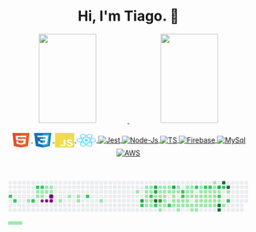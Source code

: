 <h1 align="center"> Hi, I'm Tiago. 👋 </h1>

<div align="center">
  <a href="https://github.com/tiagofons">
  <img height="180em" width="48%" src="https://github-readme-stats.vercel.app/api?username=TiagoFonseca&show_icons=true&theme=dracula&include_all_commits=true&count_private=true"/>
  <img height="180em" width="48%" src="https://github-readme-stats.vercel.app/api/top-langs/?username=TiagoFonseca&layout=compact&langs_count=7&theme=dracula"/>
</div>
<div align="center" style="display: inline_block"><br>
<img align="center" alt="HTML" height="30" width="40" src="https://raw.githubusercontent.com/devicons/devicon/master/icons/html5/html5-original.svg">
<img align="center" alt="CSS" height="30" width="40" src="https://raw.githubusercontent.com/devicons/devicon/master/icons/css3/css3-original.svg">
<img align="center" alt="Js" height="30" width="40" src="https://raw.githubusercontent.com/devicons/devicon/master/icons/javascript/javascript-plain.svg">
<img align="center" alt="React" height="30" width="40" src="https://raw.githubusercontent.com/devicons/devicon/master/icons/react/react-original.svg">
<img align="center" alt="Jest" height="30" width="40" src="https://cdn.jsdelivr.net/gh/devicons/devicon/icons/jest/jest-plain.svg">
<img align="center" alt="Node-Js" height="30" width="40" src="https://cdn.jsdelivr.net/gh/devicons/devicon/icons/nodejs/nodejs-original.svg">
<img align="center" alt="TS" height="30" width="40" src="https://cdn.jsdelivr.net/gh/devicons/devicon/icons/typescript/typescript-plain.svg">
<img align="center" alt="Firebase" height="30" width="40" src="https://cdn.jsdelivr.net/gh/devicons/devicon/icons/firebase/firebase-plain.svg">
<img align="center" alt="MySql" height="30" width="40" src="https://cdn.jsdelivr.net/gh/devicons/devicon/icons/mysql/mysql-plain.svg">
<img align="center" alt="AWS" height="30" width="40" src="https://cdn.jsdelivr.net/gh/devicons/devicon/icons/amazonwebservices/amazonwebservices-original.svg">
</div>
  
  ##
 
<div align="center"> 


<svg viewBox="-16 -32 880 192" width="880" height="192" xmlns="http://www.w3.org/2000/svg"><desc>Generated with https://github.com/Platane/snk</desc><style>@keyframes c0{67.22%{fill:var(--c2)}67.24%,to{fill:var(--ce)}}@keyframes c1{66.8%{fill:var(--c2)}66.82%,to{fill:var(--ce)}}@keyframes c2{1.26%{fill:var(--c1)}1.28%,to{fill:var(--ce)}}@keyframes c3{1.68%{fill:var(--c1)}1.7%,to{fill:var(--ce)}}@keyframes c4{41.64%{fill:var(--c1)}41.66%,to{fill:var(--ce)}}@keyframes c5{65.95%{fill:var(--c2)}65.97%,to{fill:var(--ce)}}@keyframes c6{2.32%{fill:var(--c1)}2.34%,to{fill:var(--ce)}}@keyframes c7{65.11%{fill:var(--c2)}65.13%,to{fill:var(--ce)}}@keyframes c8{4.85%{fill:var(--c1)}4.87%,to{fill:var(--ce)}}@keyframes c9{5.06%{fill:var(--c1)}5.08%,to{fill:var(--ce)}}@keyframes ca{2.74%{fill:var(--c1)}2.76%,to{fill:var(--ce)}}@keyframes cb{64.89%{fill:var(--c2)}64.91%,to{fill:var(--ce)}}@keyframes cc{4.64%{fill:var(--c1)}4.66%,to{fill:var(--ce)}}@keyframes cd{5.28%{fill:var(--c1)}5.3%,to{fill:var(--ce)}}@keyframes ce{2.95%{fill:var(--c1)}2.97%,to{fill:var(--ce)}}@keyframes cf{4.22%{fill:var(--c1)}4.24%,to{fill:var(--ce)}}@keyframes cg{4.43%{fill:var(--c1)}4.45%,to{fill:var(--ce)}}@keyframes ch{3.16%{fill:var(--c1)}3.18%,to{fill:var(--ce)}}@keyframes ci{4.01%{fill:var(--c1)}4.03%,to{fill:var(--ce)}}@keyframes cj{3.8%{fill:var(--c1)}3.82%,to{fill:var(--ce)}}@keyframes ck{3.58%{fill:var(--c1)}3.6%,to{fill:var(--ce)}}@keyframes cl{6.33%{fill:var(--c1)}6.35%,to{fill:var(--ce)}}@keyframes cm{6.97%{fill:var(--c1)}6.99%,to{fill:var(--ce)}}@keyframes cn{7.39%{fill:var(--c1)}7.41%,to{fill:var(--ce)}}@keyframes co{7.6%{fill:var(--c1)}7.62%,to{fill:var(--ce)}}@keyframes cp{62.36%{fill:var(--c2)}62.38%,to{fill:var(--ce)}}@keyframes cq{8.66%{fill:var(--c1)}8.68%,to{fill:var(--ce)}}@keyframes cr{10.77%{fill:var(--c1)}10.79%,to{fill:var(--ce)}}@keyframes cs{83.29%{fill:var(--c3)}83.31%,to{fill:var(--ce)}}@keyframes ct{59.4%{fill:var(--c2)}59.42%,to{fill:var(--ce)}}@keyframes cu{11.83%{fill:var(--c1)}11.85%,to{fill:var(--ce)}}@keyframes cv{11.2%{fill:var(--c1)}11.22%,to{fill:var(--ce)}}@keyframes cw{12.25%{fill:var(--c1)}12.27%,to{fill:var(--ce)}}@keyframes cx{12.46%{fill:var(--c1)}12.48%,to{fill:var(--ce)}}@keyframes cy{13.1%{fill:var(--c1)}13.12%,to{fill:var(--ce)}}@keyframes cz{11.62%{fill:var(--c1)}11.64%,to{fill:var(--ce)}}@keyframes c10{11.41%{fill:var(--c1)}11.43%,to{fill:var(--ce)}}@keyframes c11{49.67%{fill:var(--c2)}49.69%,to{fill:var(--ce)}}@keyframes c12{12.67%{fill:var(--c1)}12.69%,to{fill:var(--ce)}}@keyframes c13{12.89%{fill:var(--c1)}12.91%,to{fill:var(--ce)}}@keyframes c14{81.17%{fill:var(--c3)}81.19%,to{fill:var(--ce)}}@keyframes c15{81.39%{fill:var(--c3)}81.41%,to{fill:var(--ce)}}@keyframes c16{49.46%{fill:var(--c1)}49.48%,to{fill:var(--ce)}}@keyframes c17{84.35%{fill:var(--c4)}84.37%,to{fill:var(--ce)}}@keyframes c18{50.31%{fill:var(--c2)}50.33%,to{fill:var(--ce)}}@keyframes c19{32.34%{fill:var(--c1)}32.36%,to{fill:var(--ce)}}@keyframes c1a{32.55%{fill:var(--c1)}32.57%,to{fill:var(--ce)}}@keyframes c1b{34.03%{fill:var(--c1)}34.05%,to{fill:var(--ce)}}@keyframes c1c{82.02%{fill:var(--c3)}82.04%,to{fill:var(--ce)}}@keyframes c1d{14.15%{fill:var(--c1)}14.17%,to{fill:var(--ce)}}@keyframes c1e{13.94%{fill:var(--c1)}13.96%,to{fill:var(--ce)}}@keyframes c1f{32.13%{fill:var(--c1)}32.15%,to{fill:var(--ce)}}@keyframes c1g{32.76%{fill:var(--c1)}32.78%,to{fill:var(--ce)}}@keyframes c1h{32.97%{fill:var(--c1)}32.99%,to{fill:var(--ce)}}@keyframes c1i{14.58%{fill:var(--c1)}14.6%,to{fill:var(--ce)}}@keyframes c1j{14.37%{fill:var(--c1)}14.39%,to{fill:var(--ce)}}@keyframes c1k{31.91%{fill:var(--c1)}31.93%,to{fill:var(--ce)}}@keyframes c1l{31.7%{fill:var(--c1)}31.72%,to{fill:var(--ce)}}@keyframes c1m{50.94%{fill:var(--c2)}50.96%,to{fill:var(--ce)}}@keyframes c1n{80.33%{fill:var(--c3)}80.35%,to{fill:var(--ce)}}@keyframes c1o{31.49%{fill:var(--c1)}31.51%,to{fill:var(--ce)}}@keyframes c1p{24.51%{fill:var(--c1)}24.53%,to{fill:var(--ce)}}@keyframes c1q{15%{fill:var(--c1)}15.02%,to{fill:var(--ce)}}@keyframes c1r{24.09%{fill:var(--c1)}24.11%,to{fill:var(--ce)}}@keyframes c1s{25.15%{fill:var(--c1)}25.17%,to{fill:var(--ce)}}@keyframes c1t{24.94%{fill:var(--c1)}24.96%,to{fill:var(--ce)}}@keyframes c1u{15.21%{fill:var(--c1)}15.23%,to{fill:var(--ce)}}@keyframes c1v{23.88%{fill:var(--c1)}23.9%,to{fill:var(--ce)}}@keyframes c1w{30.43%{fill:var(--c1)}30.45%,to{fill:var(--ce)}}@keyframes c1x{52.21%{fill:var(--c2)}52.23%,to{fill:var(--ce)}}@keyframes c1y{52%{fill:var(--c2)}52.02%,to{fill:var(--ce)}}@keyframes c1z{15.42%{fill:var(--c1)}15.44%,to{fill:var(--ce)}}@keyframes c20{23.67%{fill:var(--c1)}23.69%,to{fill:var(--ce)}}@keyframes c21{25.57%{fill:var(--c1)}25.59%,to{fill:var(--ce)}}@keyframes c22{27.9%{fill:var(--c1)}27.92%,to{fill:var(--ce)}}@keyframes c23{28.11%{fill:var(--c1)}28.13%,to{fill:var(--ce)}}@keyframes c24{15.63%{fill:var(--c1)}15.65%,to{fill:var(--ce)}}@keyframes c25{23.46%{fill:var(--c1)}23.48%,to{fill:var(--ce)}}@keyframes c26{25.78%{fill:var(--c1)}25.8%,to{fill:var(--ce)}}@keyframes c27{25.99%{fill:var(--c1)}26.01%,to{fill:var(--ce)}}@keyframes c28{28.32%{fill:var(--c1)}28.34%,to{fill:var(--ce)}}@keyframes c29{23.25%{fill:var(--c1)}23.27%,to{fill:var(--ce)}}@keyframes c2a{28.95%{fill:var(--c1)}28.97%,to{fill:var(--ce)}}@keyframes c2b{53.06%{fill:var(--c2)}53.08%,to{fill:var(--ce)}}@keyframes c2c{26.42%{fill:var(--c1)}26.44%,to{fill:var(--ce)}}@keyframes c2d{16.06%{fill:var(--c1)}16.08%,to{fill:var(--ce)}}@keyframes c2e{23.03%{fill:var(--c1)}23.05%,to{fill:var(--ce)}}@keyframes c2f{29.17%{fill:var(--c1)}29.19%,to{fill:var(--ce)}}@keyframes c2g{20.71%{fill:var(--c1)}20.73%,to{fill:var(--ce)}}@keyframes c2h{20.92%{fill:var(--c1)}20.94%,to{fill:var(--ce)}}@keyframes c2i{26.63%{fill:var(--c1)}26.65%,to{fill:var(--ce)}}@keyframes c2j{16.27%{fill:var(--c1)}16.29%,to{fill:var(--ce)}}@keyframes c2k{22.82%{fill:var(--c1)}22.84%,to{fill:var(--ce)}}@keyframes c2l{53.48%{fill:var(--c2)}53.5%,to{fill:var(--ce)}}@keyframes c2m{21.13%{fill:var(--c1)}21.15%,to{fill:var(--ce)}}@keyframes c2n{26.84%{fill:var(--c1)}26.86%,to{fill:var(--ce)}}@keyframes c2o{16.48%{fill:var(--c1)}16.5%,to{fill:var(--ce)}}@keyframes c2p{22.61%{fill:var(--c1)}22.63%,to{fill:var(--ce)}}@keyframes c2q{53.69%{fill:var(--c2)}53.71%,to{fill:var(--ce)}}@keyframes c2r{21.34%{fill:var(--c1)}21.36%,to{fill:var(--ce)}}@keyframes c2s{21.55%{fill:var(--c1)}21.57%,to{fill:var(--ce)}}@keyframes c2t{16.69%{fill:var(--c1)}16.71%,to{fill:var(--ce)}}@keyframes c2u{22.4%{fill:var(--c1)}22.42%,to{fill:var(--ce)}}@keyframes c2v{19.86%{fill:var(--c1)}19.88%,to{fill:var(--ce)}}@keyframes c2w{19.65%{fill:var(--c1)}19.67%,to{fill:var(--ce)}}@keyframes c2x{19.44%{fill:var(--c1)}19.46%,to{fill:var(--ce)}}@keyframes c2y{21.77%{fill:var(--c1)}21.79%,to{fill:var(--ce)}}@keyframes c2z{16.9%{fill:var(--c1)}16.92%,to{fill:var(--ce)}}@keyframes c30{22.19%{fill:var(--c1)}22.21%,to{fill:var(--ce)}}@keyframes c31{78.21%{fill:var(--c3)}78.23%,to{fill:var(--ce)}}@keyframes c32{19.23%{fill:var(--c1)}19.25%,to{fill:var(--ce)}}@keyframes c33{54.54%{fill:var(--c2)}54.56%,to{fill:var(--ce)}}@keyframes c34{17.11%{fill:var(--c1)}17.13%,to{fill:var(--ce)}}@keyframes c35{87.52%{fill:var(--c4)}87.54%,to{fill:var(--ce)}}@keyframes c36{87.73%{fill:var(--c4)}87.75%,to{fill:var(--ce)}}@keyframes c37{89.63%{fill:var(--c4)}89.65%,to{fill:var(--ce)}}@keyframes c38{78%{fill:var(--c2)}78.02%,to{fill:var(--ce)}}@keyframes c39{17.54%{fill:var(--c1)}17.56%,to{fill:var(--ce)}}@keyframes c3a{89.21%{fill:var(--c4)}89.23%,to{fill:var(--ce)}}@keyframes c3b{18.81%{fill:var(--c1)}18.83%,to{fill:var(--ce)}}@keyframes c3c{55.17%{fill:var(--c2)}55.19%,to{fill:var(--ce)}}@keyframes u0{1.26%{transform:scale(0,1)}1.28%,1.68%{transform:scale(.01,1)}1.7%,2.32%{transform:scale(.02,1)}2.34%,2.74%{transform:scale(.03,1)}2.76%,2.95%{transform:scale(.04,1)}2.97%,3.16%{transform:scale(.05,1)}3.18%,3.58%{transform:scale(.07,1)}3.6%,3.8%{transform:scale(.08,1)}3.82%,4.01%{transform:scale(.09,1)}4.03%,4.22%{transform:scale(.1,1)}4.24%,4.43%{transform:scale(.11,1)}4.45%,4.64%{transform:scale(.12,1)}4.66%,4.85%{transform:scale(.13,1)}4.87%,5.06%{transform:scale(.14,1)}5.08%,5.28%{transform:scale(.15,1)}5.3%,6.33%{transform:scale(.16,1)}6.35%,6.97%{transform:scale(.17,1)}6.99%,7.39%{transform:scale(.18,1)}7.41%,7.6%{transform:scale(.2,1)}7.62%,8.66%{transform:scale(.21,1)}10.77%,8.68%{transform:scale(.22,1)}10.79%,11.2%{transform:scale(.23,1)}11.22%,11.41%{transform:scale(.24,1)}11.43%,11.62%{transform:scale(.25,1)}11.64%,11.83%{transform:scale(.26,1)}11.85%,12.25%{transform:scale(.27,1)}12.27%,12.46%{transform:scale(.28,1)}12.48%,12.67%{transform:scale(.29,1)}12.69%,12.89%{transform:scale(.3,1)}12.91%,13.1%{transform:scale(.32,1)}13.12%,13.94%{transform:scale(.33,1)}13.96%,14.15%{transform:scale(.34,1)}14.17%,14.37%{transform:scale(.35,1)}14.39%,14.58%{transform:scale(.36,1)}14.6%,15%{transform:scale(.37,1)}15.02%,15.21%{transform:scale(.38,1)}15.23%,15.42%{transform:scale(.39,1)}15.44%,15.63%{transform:scale(.4,1)}15.65%,16.06%{transform:scale(.41,1)}16.08%,16.27%{transform:scale(.42,1)}16.29%,16.48%{transform:scale(.43,1)}16.5%,16.69%{transform:scale(.45,1)}16.71%,16.9%{transform:scale(.46,1)}16.92%,17.11%{transform:scale(.47,1)}17.13%,17.54%{transform:scale(.48,1)}17.56%,18.81%{transform:scale(.49,1)}18.83%,19.23%{transform:scale(.5,1)}19.25%,19.44%{transform:scale(.51,1)}19.46%,19.65%{transform:scale(.52,1)}19.67%,19.86%{transform:scale(.53,1)}19.88%,20.71%{transform:scale(.54,1)}20.73%,20.92%{transform:scale(.55,1)}20.94%,21.13%{transform:scale(.57,1)}21.15%,21.34%{transform:scale(.58,1)}21.36%,21.55%{transform:scale(.59,1)}21.57%,21.77%{transform:scale(.6,1)}21.79%,22.19%{transform:scale(.61,1)}22.21%,22.4%{transform:scale(.62,1)}22.42%,22.61%{transform:scale(.63,1)}22.63%,22.82%{transform:scale(.64,1)}22.84%,23.03%{transform:scale(.65,1)}23.05%,23.25%{transform:scale(.66,1)}23.27%,23.46%{transform:scale(.67,1)}23.48%,23.67%{transform:scale(.68,1)}23.69%,23.88%{transform:scale(.7,1)}23.9%,24.09%{transform:scale(.71,1)}24.11%,24.51%{transform:scale(.72,1)}24.53%,24.94%{transform:scale(.73,1)}24.96%,25.15%{transform:scale(.74,1)}25.17%,25.57%{transform:scale(.75,1)}25.59%,25.78%{transform:scale(.76,1)}25.8%,25.99%{transform:scale(.77,1)}26.01%,26.42%{transform:scale(.78,1)}26.44%,26.63%{transform:scale(.79,1)}26.65%,26.84%{transform:scale(.8,1)}26.86%,27.9%{transform:scale(.82,1)}27.92%,28.11%{transform:scale(.83,1)}28.13%,28.32%{transform:scale(.84,1)}28.34%,28.95%{transform:scale(.85,1)}28.97%,29.17%{transform:scale(.86,1)}29.19%,30.43%{transform:scale(.87,1)}30.45%,31.49%{transform:scale(.88,1)}31.51%,31.7%{transform:scale(.89,1)}31.72%,31.91%{transform:scale(.9,1)}31.93%,32.13%{transform:scale(.91,1)}32.15%,32.34%{transform:scale(.92,1)}32.36%,32.55%{transform:scale(.93,1)}32.57%,32.76%{transform:scale(.95,1)}32.78%,32.97%{transform:scale(.96,1)}32.99%,34.03%{transform:scale(.97,1)}34.05%,41.64%{transform:scale(.98,1)}41.66%,49.46%{transform:scale(.99,1)}49.48%,to{transform:scale(1,1)}}@keyframes u1{49.67%{transform:scale(0,1)}49.69%,50.31%{transform:scale(.06,1)}50.33%,50.94%{transform:scale(.11,1)}50.96%,52%{transform:scale(.17,1)}52.02%,52.21%{transform:scale(.22,1)}52.23%,53.06%{transform:scale(.28,1)}53.08%,53.48%{transform:scale(.33,1)}53.5%,53.69%{transform:scale(.39,1)}53.71%,54.54%{transform:scale(.44,1)}54.56%,55.17%{transform:scale(.5,1)}55.19%,59.4%{transform:scale(.56,1)}59.42%,62.36%{transform:scale(.61,1)}62.38%,64.89%{transform:scale(.67,1)}64.91%,65.11%{transform:scale(.72,1)}65.13%,65.95%{transform:scale(.78,1)}65.97%,66.8%{transform:scale(.83,1)}66.82%,67.22%{transform:scale(.89,1)}67.24%,78%{transform:scale(.94,1)}78.02%,to{transform:scale(1,1)}}@keyframes u2{78.21%{transform:scale(0,1)}78.23%,80.33%{transform:scale(.17,1)}80.35%,81.17%{transform:scale(.33,1)}81.19%,81.39%{transform:scale(.5,1)}81.41%,82.02%{transform:scale(.67,1)}82.04%,83.29%{transform:scale(.83,1)}83.31%,to{transform:scale(1,1)}}@keyframes u3{84.35%{transform:scale(0,1)}84.37%,87.52%{transform:scale(.2,1)}87.54%,87.73%{transform:scale(.4,1)}87.75%,89.21%{transform:scale(.6,1)}89.23%,89.63%{transform:scale(.8,1)}89.65%,to{transform:scale(1,1)}}@keyframes s0{0%,99.79%{transform:translate(0,-16px)}.21%{transform:translate(0,0)}.63%{transform:translate(32px,0)}1.69%{transform:translate(32px,80px)}2.54%{transform:translate(96px,80px)}2.75%{transform:translate(96px,64px)}3.38%{transform:translate(144px,64px)}4.02%{transform:translate(144px,16px)}4.23%{transform:translate(128px,16px)}4.44%{transform:translate(128px,32px)}4.86%{transform:translate(96px,32px)}5.07%{transform:translate(96px,48px)}6.13%{transform:translate(176px,48px)}6.34%{transform:translate(176px,64px)}6.77%{transform:translate(208px,64px)}6.98%{transform:translate(208px,48px)}7.4%{transform:translate(240px,48px)}7.61%{transform:translate(240px,64px)}10.36%{transform:translate(448px,64px)}10.78%{transform:translate(448px,32px)}11.42%{transform:translate(496px,32px)}11.63%,47.99%{transform:translate(496px,16px)}11.84%{transform:translate(480px,16px)}12.47%{transform:translate(480px,64px)}12.68%,82.88%{transform:translate(496px,64px)}12.9%,50.11%,82.66%{transform:translate(496px,80px)}13.11%{transform:translate(480px,80px)}13.32%{transform:translate(480px,96px)}13.95%,35.1%{transform:translate(528px,96px)}14.16%,34.88%,82.24%{transform:translate(528px,80px)}14.38%,34.67%,58.35%{transform:translate(544px,80px)}14.59%,58.14%{transform:translate(544px,64px)}17.34%{transform:translate(752px,64px)}17.55%{transform:translate(752px,80px)}17.97%{transform:translate(784px,80px)}18.6%{transform:translate(784px,32px)}19.45%,54.12%{transform:translate(720px,32px)}19.87%{transform:translate(720px,0)}20.51%{transform:translate(672px,0)}20.93%{transform:translate(672px,32px)}21.35%{transform:translate(704px,32px)}21.56%{transform:translate(704px,48px)}21.78%{transform:translate(720px,48px)}22.2%{transform:translate(720px,80px)}24.1%{transform:translate(576px,80px)}24.52%{transform:translate(576px,48px)}24.74%{transform:translate(592px,48px)}25.16%{transform:translate(592px,16px)}25.79%{transform:translate(640px,16px)}26%{transform:translate(640px,32px)}26.22%,52.85%{transform:translate(656px,32px)}26.43%{transform:translate(656px,48px)}26.85%{transform:translate(688px,48px)}27.06%{transform:translate(688px,32px)}27.91%{transform:translate(624px,32px)}28.12%{transform:translate(624px,48px)}28.33%{transform:translate(640px,48px)}28.96%{transform:translate(640px,96px)}29.18%{transform:translate(656px,96px)}29.39%{transform:translate(656px,80px)}30.23%{transform:translate(592px,80px)}30.44%{transform:translate(592px,96px)}30.66%{transform:translate(576px,96px)}31.5%{transform:translate(576px,32px)}31.71%,33.4%{transform:translate(560px,32px)}31.92%{transform:translate(560px,16px)}32.35%{transform:translate(528px,16px)}32.56%,33.83%,74.84%,81.61%{transform:translate(528px,32px)}32.77%{transform:translate(544px,32px)}32.98%,34.25%{transform:translate(544px,48px)}33.19%{transform:translate(560px,48px)}34.04%,49.26%,74.63%{transform:translate(528px,48px)}36.15%{transform:translate(448px,96px)}36.36%,59.62%{transform:translate(448px,80px)}41.44%{transform:translate(64px,80px)}41.86%{transform:translate(64px,48px)}44.4%{transform:translate(256px,48px)}44.82%{transform:translate(256px,16px)}48.2%{transform:translate(496px,0)}48.63%{transform:translate(528px,0)}49.68%{transform:translate(496px,48px)}51.59%{transform:translate(608px,80px)}52.22%{transform:translate(608px,32px)}53.07%{transform:translate(656px,16px)}53.91%{transform:translate(720px,16px)}54.33%{transform:translate(736px,32px)}54.55%{transform:translate(736px,48px)}54.97%{transform:translate(768px,48px)}55.18%{transform:translate(768px,64px)}60.04%{transform:translate(448px,48px)}62.37%{transform:translate(272px,48px)}62.79%{transform:translate(272px,16px)}65.33%{transform:translate(80px,16px)}65.96%{transform:translate(80px,64px)}66.81%{transform:translate(16px,64px)}67.02%{transform:translate(16px,48px)}67.23%{transform:translate(0,48px)}67.44%{transform:translate(0,32px)}67.86%{transform:translate(32px,32px)}68.08%{transform:translate(32px,48px)}77.8%{transform:translate(752px,32px)}78.01%{transform:translate(752px,16px)}81.18%{transform:translate(512px,16px)}81.4%{transform:translate(512px,32px)}83.3%{transform:translate(464px,64px)}83.51%{transform:translate(464px,48px)}84.14%{transform:translate(512px,48px)}84.36%{transform:translate(512px,64px)}87.32%{transform:translate(736px,64px)}87.74%{transform:translate(736px,96px)}88.16%{transform:translate(768px,96px)}89.43%{transform:translate(768px,0)}98.31%{transform:translate(96px,0)}98.52%{transform:translate(96px,-16px)}}@keyframes s1{0%,99.79%{transform:translate(16px,-16px)}.21%{transform:translate(0,-16px)}.42%{transform:translate(0,0)}.85%{transform:translate(32px,0)}1.9%{transform:translate(32px,80px)}2.75%{transform:translate(96px,80px)}2.96%{transform:translate(96px,64px)}3.59%{transform:translate(144px,64px)}4.23%{transform:translate(144px,16px)}4.44%{transform:translate(128px,16px)}4.65%{transform:translate(128px,32px)}5.07%{transform:translate(96px,32px)}5.29%{transform:translate(96px,48px)}6.34%{transform:translate(176px,48px)}6.55%{transform:translate(176px,64px)}6.98%{transform:translate(208px,64px)}7.19%{transform:translate(208px,48px)}7.61%{transform:translate(240px,48px)}7.82%{transform:translate(240px,64px)}10.57%{transform:translate(448px,64px)}10.99%{transform:translate(448px,32px)}11.63%{transform:translate(496px,32px)}11.84%,48.2%{transform:translate(496px,16px)}12.05%{transform:translate(480px,16px)}12.68%{transform:translate(480px,64px)}12.9%,83.09%{transform:translate(496px,64px)}13.11%,50.32%,82.88%{transform:translate(496px,80px)}13.32%{transform:translate(480px,80px)}13.53%{transform:translate(480px,96px)}14.16%,35.31%{transform:translate(528px,96px)}14.38%,35.1%,82.45%{transform:translate(528px,80px)}14.59%,34.88%,58.56%{transform:translate(544px,80px)}14.8%,58.35%{transform:translate(544px,64px)}17.55%{transform:translate(752px,64px)}17.76%{transform:translate(752px,80px)}18.18%{transform:translate(784px,80px)}18.82%{transform:translate(784px,32px)}19.66%,54.33%{transform:translate(720px,32px)}20.08%{transform:translate(720px,0)}20.72%{transform:translate(672px,0)}21.14%{transform:translate(672px,32px)}21.56%{transform:translate(704px,32px)}21.78%{transform:translate(704px,48px)}21.99%{transform:translate(720px,48px)}22.41%{transform:translate(720px,80px)}24.31%{transform:translate(576px,80px)}24.74%{transform:translate(576px,48px)}24.95%{transform:translate(592px,48px)}25.37%{transform:translate(592px,16px)}26%{transform:translate(640px,16px)}26.22%{transform:translate(640px,32px)}26.43%,53.07%{transform:translate(656px,32px)}26.64%{transform:translate(656px,48px)}27.06%{transform:translate(688px,48px)}27.27%{transform:translate(688px,32px)}28.12%{transform:translate(624px,32px)}28.33%{transform:translate(624px,48px)}28.54%{transform:translate(640px,48px)}29.18%{transform:translate(640px,96px)}29.39%{transform:translate(656px,96px)}29.6%{transform:translate(656px,80px)}30.44%{transform:translate(592px,80px)}30.66%{transform:translate(592px,96px)}30.87%{transform:translate(576px,96px)}31.71%{transform:translate(576px,32px)}31.92%,33.62%{transform:translate(560px,32px)}32.14%{transform:translate(560px,16px)}32.56%{transform:translate(528px,16px)}32.77%,34.04%,75.05%,81.82%{transform:translate(528px,32px)}32.98%{transform:translate(544px,32px)}33.19%,34.46%{transform:translate(544px,48px)}33.4%{transform:translate(560px,48px)}34.25%,49.47%,74.84%{transform:translate(528px,48px)}36.36%{transform:translate(448px,96px)}36.58%,59.83%{transform:translate(448px,80px)}41.65%{transform:translate(64px,80px)}42.07%{transform:translate(64px,48px)}44.61%{transform:translate(256px,48px)}45.03%{transform:translate(256px,16px)}48.41%{transform:translate(496px,0)}48.84%{transform:translate(528px,0)}49.89%{transform:translate(496px,48px)}51.8%{transform:translate(608px,80px)}52.43%{transform:translate(608px,32px)}53.28%{transform:translate(656px,16px)}54.12%{transform:translate(720px,16px)}54.55%{transform:translate(736px,32px)}54.76%{transform:translate(736px,48px)}55.18%{transform:translate(768px,48px)}55.39%{transform:translate(768px,64px)}60.25%{transform:translate(448px,48px)}62.58%{transform:translate(272px,48px)}63%{transform:translate(272px,16px)}65.54%{transform:translate(80px,16px)}66.17%{transform:translate(80px,64px)}67.02%{transform:translate(16px,64px)}67.23%{transform:translate(16px,48px)}67.44%{transform:translate(0,48px)}67.65%{transform:translate(0,32px)}68.08%{transform:translate(32px,32px)}68.29%{transform:translate(32px,48px)}78.01%{transform:translate(752px,32px)}78.22%{transform:translate(752px,16px)}81.4%{transform:translate(512px,16px)}81.61%{transform:translate(512px,32px)}83.51%{transform:translate(464px,64px)}83.72%{transform:translate(464px,48px)}84.36%{transform:translate(512px,48px)}84.57%{transform:translate(512px,64px)}87.53%{transform:translate(736px,64px)}87.95%{transform:translate(736px,96px)}88.37%{transform:translate(768px,96px)}89.64%{transform:translate(768px,0)}98.52%{transform:translate(96px,0)}98.73%{transform:translate(96px,-16px)}}@keyframes s2{0%,99.79%{transform:translate(32px,-16px)}.42%{transform:translate(0,-16px)}.63%{transform:translate(0,0)}1.06%{transform:translate(32px,0)}2.11%{transform:translate(32px,80px)}2.96%{transform:translate(96px,80px)}3.17%{transform:translate(96px,64px)}3.81%{transform:translate(144px,64px)}4.44%{transform:translate(144px,16px)}4.65%{transform:translate(128px,16px)}4.86%{transform:translate(128px,32px)}5.29%{transform:translate(96px,32px)}5.5%{transform:translate(96px,48px)}6.55%{transform:translate(176px,48px)}6.77%{transform:translate(176px,64px)}7.19%{transform:translate(208px,64px)}7.4%{transform:translate(208px,48px)}7.82%{transform:translate(240px,48px)}8.03%{transform:translate(240px,64px)}10.78%{transform:translate(448px,64px)}11.21%{transform:translate(448px,32px)}11.84%{transform:translate(496px,32px)}12.05%,48.41%{transform:translate(496px,16px)}12.26%{transform:translate(480px,16px)}12.9%{transform:translate(480px,64px)}13.11%,83.3%{transform:translate(496px,64px)}13.32%,50.53%,83.09%{transform:translate(496px,80px)}13.53%{transform:translate(480px,80px)}13.74%{transform:translate(480px,96px)}14.38%,35.52%{transform:translate(528px,96px)}14.59%,35.31%,82.66%{transform:translate(528px,80px)}14.8%,35.1%,58.77%{transform:translate(544px,80px)}15.01%,58.56%{transform:translate(544px,64px)}17.76%{transform:translate(752px,64px)}17.97%{transform:translate(752px,80px)}18.39%{transform:translate(784px,80px)}19.03%{transform:translate(784px,32px)}19.87%,54.55%{transform:translate(720px,32px)}20.3%{transform:translate(720px,0)}20.93%{transform:translate(672px,0)}21.35%{transform:translate(672px,32px)}21.78%{transform:translate(704px,32px)}21.99%{transform:translate(704px,48px)}22.2%{transform:translate(720px,48px)}22.62%{transform:translate(720px,80px)}24.52%{transform:translate(576px,80px)}24.95%{transform:translate(576px,48px)}25.16%{transform:translate(592px,48px)}25.58%{transform:translate(592px,16px)}26.22%{transform:translate(640px,16px)}26.43%{transform:translate(640px,32px)}26.64%,53.28%{transform:translate(656px,32px)}26.85%{transform:translate(656px,48px)}27.27%{transform:translate(688px,48px)}27.48%{transform:translate(688px,32px)}28.33%{transform:translate(624px,32px)}28.54%{transform:translate(624px,48px)}28.75%{transform:translate(640px,48px)}29.39%{transform:translate(640px,96px)}29.6%{transform:translate(656px,96px)}29.81%{transform:translate(656px,80px)}30.66%{transform:translate(592px,80px)}30.87%{transform:translate(592px,96px)}31.08%{transform:translate(576px,96px)}31.92%{transform:translate(576px,32px)}32.14%,33.83%{transform:translate(560px,32px)}32.35%{transform:translate(560px,16px)}32.77%{transform:translate(528px,16px)}32.98%,34.25%,75.26%,82.03%{transform:translate(528px,32px)}33.19%{transform:translate(544px,32px)}33.4%,34.67%{transform:translate(544px,48px)}33.62%{transform:translate(560px,48px)}34.46%,49.68%,75.05%{transform:translate(528px,48px)}36.58%{transform:translate(448px,96px)}36.79%,60.04%{transform:translate(448px,80px)}41.86%{transform:translate(64px,80px)}42.28%{transform:translate(64px,48px)}44.82%{transform:translate(256px,48px)}45.24%{transform:translate(256px,16px)}48.63%{transform:translate(496px,0)}49.05%{transform:translate(528px,0)}50.11%{transform:translate(496px,48px)}52.01%{transform:translate(608px,80px)}52.64%{transform:translate(608px,32px)}53.49%{transform:translate(656px,16px)}54.33%{transform:translate(720px,16px)}54.76%{transform:translate(736px,32px)}54.97%{transform:translate(736px,48px)}55.39%{transform:translate(768px,48px)}55.6%{transform:translate(768px,64px)}60.47%{transform:translate(448px,48px)}62.79%{transform:translate(272px,48px)}63.21%{transform:translate(272px,16px)}65.75%{transform:translate(80px,16px)}66.38%{transform:translate(80px,64px)}67.23%{transform:translate(16px,64px)}67.44%{transform:translate(16px,48px)}67.65%{transform:translate(0,48px)}67.86%{transform:translate(0,32px)}68.29%{transform:translate(32px,32px)}68.5%{transform:translate(32px,48px)}78.22%{transform:translate(752px,32px)}78.44%{transform:translate(752px,16px)}81.61%{transform:translate(512px,16px)}81.82%{transform:translate(512px,32px)}83.72%{transform:translate(464px,64px)}83.93%{transform:translate(464px,48px)}84.57%{transform:translate(512px,48px)}84.78%{transform:translate(512px,64px)}87.74%{transform:translate(736px,64px)}88.16%{transform:translate(736px,96px)}88.58%{transform:translate(768px,96px)}89.85%{transform:translate(768px,0)}98.73%{transform:translate(96px,0)}98.94%{transform:translate(96px,-16px)}}@keyframes s3{0%,99.79%{transform:translate(48px,-16px)}.63%{transform:translate(0,-16px)}.85%{transform:translate(0,0)}1.27%{transform:translate(32px,0)}2.33%{transform:translate(32px,80px)}3.17%{transform:translate(96px,80px)}3.38%{transform:translate(96px,64px)}4.02%{transform:translate(144px,64px)}4.65%{transform:translate(144px,16px)}4.86%{transform:translate(128px,16px)}5.07%{transform:translate(128px,32px)}5.5%{transform:translate(96px,32px)}5.71%{transform:translate(96px,48px)}6.77%{transform:translate(176px,48px)}6.98%{transform:translate(176px,64px)}7.4%{transform:translate(208px,64px)}7.61%{transform:translate(208px,48px)}8.03%{transform:translate(240px,48px)}8.25%{transform:translate(240px,64px)}10.99%{transform:translate(448px,64px)}11.42%{transform:translate(448px,32px)}12.05%{transform:translate(496px,32px)}12.26%,48.63%{transform:translate(496px,16px)}12.47%{transform:translate(480px,16px)}13.11%{transform:translate(480px,64px)}13.32%,83.51%{transform:translate(496px,64px)}13.53%,50.74%,83.3%{transform:translate(496px,80px)}13.74%{transform:translate(480px,80px)}13.95%{transform:translate(480px,96px)}14.59%,35.73%{transform:translate(528px,96px)}14.8%,35.52%,82.88%{transform:translate(528px,80px)}15.01%,35.31%,58.99%{transform:translate(544px,80px)}15.22%,58.77%{transform:translate(544px,64px)}17.97%{transform:translate(752px,64px)}18.18%{transform:translate(752px,80px)}18.6%{transform:translate(784px,80px)}19.24%{transform:translate(784px,32px)}20.08%,54.76%{transform:translate(720px,32px)}20.51%{transform:translate(720px,0)}21.14%{transform:translate(672px,0)}21.56%{transform:translate(672px,32px)}21.99%{transform:translate(704px,32px)}22.2%{transform:translate(704px,48px)}22.41%{transform:translate(720px,48px)}22.83%{transform:translate(720px,80px)}24.74%{transform:translate(576px,80px)}25.16%{transform:translate(576px,48px)}25.37%{transform:translate(592px,48px)}25.79%{transform:translate(592px,16px)}26.43%{transform:translate(640px,16px)}26.64%{transform:translate(640px,32px)}26.85%,53.49%{transform:translate(656px,32px)}27.06%{transform:translate(656px,48px)}27.48%{transform:translate(688px,48px)}27.7%{transform:translate(688px,32px)}28.54%{transform:translate(624px,32px)}28.75%{transform:translate(624px,48px)}28.96%{transform:translate(640px,48px)}29.6%{transform:translate(640px,96px)}29.81%{transform:translate(656px,96px)}30.02%{transform:translate(656px,80px)}30.87%{transform:translate(592px,80px)}31.08%{transform:translate(592px,96px)}31.29%{transform:translate(576px,96px)}32.14%{transform:translate(576px,32px)}32.35%,34.04%{transform:translate(560px,32px)}32.56%{transform:translate(560px,16px)}32.98%{transform:translate(528px,16px)}33.19%,34.46%,75.48%,82.24%{transform:translate(528px,32px)}33.4%{transform:translate(544px,32px)}33.62%,34.88%{transform:translate(544px,48px)}33.83%{transform:translate(560px,48px)}34.67%,49.89%,75.26%{transform:translate(528px,48px)}36.79%{transform:translate(448px,96px)}37%,60.25%{transform:translate(448px,80px)}42.07%{transform:translate(64px,80px)}42.49%{transform:translate(64px,48px)}45.03%{transform:translate(256px,48px)}45.45%{transform:translate(256px,16px)}48.84%{transform:translate(496px,0)}49.26%{transform:translate(528px,0)}50.32%{transform:translate(496px,48px)}52.22%{transform:translate(608px,80px)}52.85%{transform:translate(608px,32px)}53.7%{transform:translate(656px,16px)}54.55%{transform:translate(720px,16px)}54.97%{transform:translate(736px,32px)}55.18%{transform:translate(736px,48px)}55.6%{transform:translate(768px,48px)}55.81%{transform:translate(768px,64px)}60.68%{transform:translate(448px,48px)}63%{transform:translate(272px,48px)}63.42%{transform:translate(272px,16px)}65.96%{transform:translate(80px,16px)}66.6%{transform:translate(80px,64px)}67.44%{transform:translate(16px,64px)}67.65%{transform:translate(16px,48px)}67.86%{transform:translate(0,48px)}68.08%{transform:translate(0,32px)}68.5%{transform:translate(32px,32px)}68.71%{transform:translate(32px,48px)}78.44%{transform:translate(752px,32px)}78.65%{transform:translate(752px,16px)}81.82%{transform:translate(512px,16px)}82.03%{transform:translate(512px,32px)}83.93%{transform:translate(464px,64px)}84.14%{transform:translate(464px,48px)}84.78%{transform:translate(512px,48px)}84.99%{transform:translate(512px,64px)}87.95%{transform:translate(736px,64px)}88.37%{transform:translate(736px,96px)}88.79%{transform:translate(768px,96px)}90.06%{transform:translate(768px,0)}98.94%{transform:translate(96px,0)}99.15%{transform:translate(96px,-16px)}}:root{--cb:#1b1f230a;--cs:purple;--ce:#ebedf0;--c0:#ebedf0;--c1:#9be9a8;--c2:#40c463;--c3:#30a14e;--c4:#216e39}@media (prefers-color-scheme:dark){:root{--cb:#1b1f230a;--cs:purple;--ce:#161b22;--c1:#01311f;--c2:#034525;--c3:#0f6d31;--c4:#00c647}}.c{shape-rendering:geometricPrecision;fill:var(--ce);stroke-width:1px;stroke:var(--cb);animation:none 47300ms linear infinite}.c.c0,.c.c1{fill:var(--c2);animation-name:c0}.c.c1{animation-name:c1}.c.c2,.c.c3,.c.c4{fill:var(--c1);animation-name:c2}.c.c3,.c.c4{animation-name:c3}.c.c4{animation-name:c4}.c.c5{fill:var(--c2);animation-name:c5}.c.c6{fill:var(--c1);animation-name:c6}.c.c7{fill:var(--c2);animation-name:c7}.c.c8,.c.c9,.c.ca{fill:var(--c1);animation-name:c8}.c.c9,.c.ca{animation-name:c9}.c.ca{animation-name:ca}.c.cb{fill:var(--c2);animation-name:cb}.c.cc{fill:var(--c1);animation-name:cc}.c.cd,.c.ce,.c.cf{fill:var(--c1);animation-name:cd}.c.ce,.c.cf{animation-name:ce}.c.cf{animation-name:cf}.c.cg,.c.ch,.c.ci{fill:var(--c1);animation-name:cg}.c.ch,.c.ci{animation-name:ch}.c.ci{animation-name:ci}.c.cj,.c.ck,.c.cl{fill:var(--c1);animation-name:cj}.c.ck,.c.cl{animation-name:ck}.c.cl{animation-name:cl}.c.cm,.c.cn,.c.co{fill:var(--c1);animation-name:cm}.c.cn,.c.co{animation-name:cn}.c.co{animation-name:co}.c.cp{fill:var(--c2);animation-name:cp}.c.cq,.c.cr{fill:var(--c1);animation-name:cq}.c.cr{animation-name:cr}.c.cs{fill:var(--c3);animation-name:cs}.c.ct{fill:var(--c2);animation-name:ct}.c.cu{fill:var(--c1);animation-name:cu}.c.cv,.c.cw,.c.cx{fill:var(--c1);animation-name:cv}.c.cw,.c.cx{animation-name:cw}.c.cx{animation-name:cx}.c.c10,.c.cy,.c.cz{fill:var(--c1);animation-name:cy}.c.c10,.c.cz{animation-name:cz}.c.c10{animation-name:c10}.c.c11{fill:var(--c2);animation-name:c11}.c.c12,.c.c13{fill:var(--c1);animation-name:c12}.c.c13{animation-name:c13}.c.c14,.c.c15{fill:var(--c3);animation-name:c14}.c.c15{animation-name:c15}.c.c16{fill:var(--c1);animation-name:c16}.c.c17{fill:var(--c4);animation-name:c17}.c.c18{fill:var(--c2);animation-name:c18}.c.c19,.c.c1a,.c.c1b{fill:var(--c1);animation-name:c19}.c.c1a,.c.c1b{animation-name:c1a}.c.c1b{animation-name:c1b}.c.c1c{fill:var(--c3);animation-name:c1c}.c.c1d,.c.c1e,.c.c1f{fill:var(--c1);animation-name:c1d}.c.c1e,.c.c1f{animation-name:c1e}.c.c1f{animation-name:c1f}.c.c1g,.c.c1h,.c.c1i{fill:var(--c1);animation-name:c1g}.c.c1h,.c.c1i{animation-name:c1h}.c.c1i{animation-name:c1i}.c.c1j,.c.c1k,.c.c1l{fill:var(--c1);animation-name:c1j}.c.c1k,.c.c1l{animation-name:c1k}.c.c1l{animation-name:c1l}.c.c1m{fill:var(--c2);animation-name:c1m}.c.c1n{fill:var(--c3);animation-name:c1n}.c.c1o,.c.c1p,.c.c1q{fill:var(--c1);animation-name:c1o}.c.c1p,.c.c1q{animation-name:c1p}.c.c1q{animation-name:c1q}.c.c1r,.c.c1s,.c.c1t{fill:var(--c1);animation-name:c1r}.c.c1s,.c.c1t{animation-name:c1s}.c.c1t{animation-name:c1t}.c.c1u,.c.c1v,.c.c1w{fill:var(--c1);animation-name:c1u}.c.c1v,.c.c1w{animation-name:c1v}.c.c1w{animation-name:c1w}.c.c1x,.c.c1y{fill:var(--c2);animation-name:c1x}.c.c1y{animation-name:c1y}.c.c1z,.c.c20,.c.c21{fill:var(--c1);animation-name:c1z}.c.c20,.c.c21{animation-name:c20}.c.c21{animation-name:c21}.c.c22,.c.c23,.c.c24{fill:var(--c1);animation-name:c22}.c.c23,.c.c24{animation-name:c23}.c.c24{animation-name:c24}.c.c25,.c.c26,.c.c27{fill:var(--c1);animation-name:c25}.c.c26,.c.c27{animation-name:c26}.c.c27{animation-name:c27}.c.c28,.c.c29,.c.c2a{fill:var(--c1);animation-name:c28}.c.c29,.c.c2a{animation-name:c29}.c.c2a{animation-name:c2a}.c.c2b{fill:var(--c2);animation-name:c2b}.c.c2c,.c.c2d,.c.c2e{fill:var(--c1);animation-name:c2c}.c.c2d,.c.c2e{animation-name:c2d}.c.c2e{animation-name:c2e}.c.c2f,.c.c2g,.c.c2h{fill:var(--c1);animation-name:c2f}.c.c2g,.c.c2h{animation-name:c2g}.c.c2h{animation-name:c2h}.c.c2i,.c.c2j,.c.c2k{fill:var(--c1);animation-name:c2i}.c.c2j,.c.c2k{animation-name:c2j}.c.c2k{animation-name:c2k}.c.c2l{fill:var(--c2);animation-name:c2l}.c.c2m{fill:var(--c1);animation-name:c2m}.c.c2n,.c.c2o,.c.c2p{fill:var(--c1);animation-name:c2n}.c.c2o,.c.c2p{animation-name:c2o}.c.c2p{animation-name:c2p}.c.c2q{fill:var(--c2);animation-name:c2q}.c.c2r{fill:var(--c1);animation-name:c2r}.c.c2s,.c.c2t,.c.c2u{fill:var(--c1);animation-name:c2s}.c.c2t,.c.c2u{animation-name:c2t}.c.c2u{animation-name:c2u}.c.c2v,.c.c2w,.c.c2x{fill:var(--c1);animation-name:c2v}.c.c2w,.c.c2x{animation-name:c2w}.c.c2x{animation-name:c2x}.c.c2y,.c.c2z,.c.c30{fill:var(--c1);animation-name:c2y}.c.c2z,.c.c30{animation-name:c2z}.c.c30{animation-name:c30}.c.c31{fill:var(--c3);animation-name:c31}.c.c32{fill:var(--c1);animation-name:c32}.c.c33{fill:var(--c2);animation-name:c33}.c.c34{fill:var(--c1);animation-name:c34}.c.c35,.c.c36,.c.c37{fill:var(--c4);animation-name:c35}.c.c36,.c.c37{animation-name:c36}.c.c37{animation-name:c37}.c.c38{fill:var(--c2);animation-name:c38}.c.c39{fill:var(--c1);animation-name:c39}.c.c3a{fill:var(--c4);animation-name:c3a}.c.c3b{fill:var(--c1);animation-name:c3b}.c.c3c{fill:var(--c2);animation-name:c3c}.s,.u{animation:none linear 47300ms infinite}.u,.u.u0{transform-origin:0 0}.u{transform:scale(0,1)}.u.u0{fill:var(--c1);animation-name:u0}.u.u1{fill:var(--c2);animation-name:u1;transform-origin:644.8px 0}.u.u2{fill:var(--c3);animation-name:u2;transform-origin:770.9px 0}.u.u3{fill:var(--c4);animation-name:u3;transform-origin:813px 0}.s{shape-rendering:geometricPrecision;fill:var(--cs)}.s.s0{transform:translate(0,-16px);animation-name:s0}.s.s1{transform:translate(16px,-16px);animation-name:s1}.s.s2{transform:translate(32px,-16px);animation-name:s2}.s.s3{transform:translate(48px,-16px);animation-name:s3}</style><rect class="c" x="2" y="2" rx="2" ry="2" width="12" height="12"/><rect class="c" x="2" y="18" rx="2" ry="2" width="12" height="12"/><rect class="c" x="2" y="34" rx="2" ry="2" width="12" height="12"/><rect class="c c0" x="2" y="50" rx="2" ry="2" width="12" height="12"/><rect class="c" x="2" y="66" rx="2" ry="2" width="12" height="12"/><rect class="c" x="2" y="82" rx="2" ry="2" width="12" height="12"/><rect class="c" x="2" y="98" rx="2" ry="2" width="12" height="12"/><rect class="c" x="18" y="2" rx="2" ry="2" width="12" height="12"/><rect class="c" x="18" y="18" rx="2" ry="2" width="12" height="12"/><rect class="c" x="18" y="34" rx="2" ry="2" width="12" height="12"/><rect class="c" x="18" y="50" rx="2" ry="2" width="12" height="12"/><rect class="c c1" x="18" y="66" rx="2" ry="2" width="12" height="12"/><rect class="c" x="18" y="82" rx="2" ry="2" width="12" height="12"/><rect class="c" x="18" y="98" rx="2" ry="2" width="12" height="12"/><rect class="c" x="34" y="2" rx="2" ry="2" width="12" height="12"/><rect class="c" x="34" y="18" rx="2" ry="2" width="12" height="12"/><rect class="c" x="34" y="34" rx="2" ry="2" width="12" height="12"/><rect class="c c2" x="34" y="50" rx="2" ry="2" width="12" height="12"/><rect class="c" x="34" y="66" rx="2" ry="2" width="12" height="12"/><rect class="c c3" x="34" y="82" rx="2" ry="2" width="12" height="12"/><rect class="c" x="34" y="98" rx="2" ry="2" width="12" height="12"/><rect class="c" x="50" y="2" rx="2" ry="2" width="12" height="12"/><rect class="c" x="50" y="18" rx="2" ry="2" width="12" height="12"/><rect class="c" x="50" y="34" rx="2" ry="2" width="12" height="12"/><rect class="c" x="50" y="50" rx="2" ry="2" width="12" height="12"/><rect class="c" x="50" y="66" rx="2" ry="2" width="12" height="12"/><rect class="c" x="50" y="82" rx="2" ry="2" width="12" height="12"/><rect class="c" x="50" y="98" rx="2" ry="2" width="12" height="12"/><rect class="c" x="66" y="2" rx="2" ry="2" width="12" height="12"/><rect class="c" x="66" y="18" rx="2" ry="2" width="12" height="12"/><rect class="c" x="66" y="34" rx="2" ry="2" width="12" height="12"/><rect class="c" x="66" y="50" rx="2" ry="2" width="12" height="12"/><rect class="c c4" x="66" y="66" rx="2" ry="2" width="12" height="12"/><rect class="c" x="66" y="82" rx="2" ry="2" width="12" height="12"/><rect class="c" x="66" y="98" rx="2" ry="2" width="12" height="12"/><rect class="c" x="82" y="2" rx="2" ry="2" width="12" height="12"/><rect class="c" x="82" y="18" rx="2" ry="2" width="12" height="12"/><rect class="c" x="82" y="34" rx="2" ry="2" width="12" height="12"/><rect class="c" x="82" y="50" rx="2" ry="2" width="12" height="12"/><rect class="c c5" x="82" y="66" rx="2" ry="2" width="12" height="12"/><rect class="c c6" x="82" y="82" rx="2" ry="2" width="12" height="12"/><rect class="c" x="82" y="98" rx="2" ry="2" width="12" height="12"/><rect class="c" x="98" y="2" rx="2" ry="2" width="12" height="12"/><rect class="c c7" x="98" y="18" rx="2" ry="2" width="12" height="12"/><rect class="c c8" x="98" y="34" rx="2" ry="2" width="12" height="12"/><rect class="c c9" x="98" y="50" rx="2" ry="2" width="12" height="12"/><rect class="c ca" x="98" y="66" rx="2" ry="2" width="12" height="12"/><rect class="c" x="98" y="82" rx="2" ry="2" width="12" height="12"/><rect class="c" x="98" y="98" rx="2" ry="2" width="12" height="12"/><rect class="c" x="114" y="2" rx="2" ry="2" width="12" height="12"/><rect class="c cb" x="114" y="18" rx="2" ry="2" width="12" height="12"/><rect class="c cc" x="114" y="34" rx="2" ry="2" width="12" height="12"/><rect class="c cd" x="114" y="50" rx="2" ry="2" width="12" height="12"/><rect class="c ce" x="114" y="66" rx="2" ry="2" width="12" height="12"/><rect class="c" x="114" y="82" rx="2" ry="2" width="12" height="12"/><rect class="c" x="114" y="98" rx="2" ry="2" width="12" height="12"/><rect class="c" x="130" y="2" rx="2" ry="2" width="12" height="12"/><rect class="c cf" x="130" y="18" rx="2" ry="2" width="12" height="12"/><rect class="c cg" x="130" y="34" rx="2" ry="2" width="12" height="12"/><rect class="c" x="130" y="50" rx="2" ry="2" width="12" height="12"/><rect class="c ch" x="130" y="66" rx="2" ry="2" width="12" height="12"/><rect class="c" x="130" y="82" rx="2" ry="2" width="12" height="12"/><rect class="c" x="130" y="98" rx="2" ry="2" width="12" height="12"/><rect class="c" x="146" y="2" rx="2" ry="2" width="12" height="12"/><rect class="c ci" x="146" y="18" rx="2" ry="2" width="12" height="12"/><rect class="c cj" x="146" y="34" rx="2" ry="2" width="12" height="12"/><rect class="c ck" x="146" y="50" rx="2" ry="2" width="12" height="12"/><rect class="c" x="146" y="66" rx="2" ry="2" width="12" height="12"/><rect class="c" x="146" y="82" rx="2" ry="2" width="12" height="12"/><rect class="c" x="146" y="98" rx="2" ry="2" width="12" height="12"/><rect class="c" x="162" y="2" rx="2" ry="2" width="12" height="12"/><rect class="c" x="162" y="18" rx="2" ry="2" width="12" height="12"/><rect class="c" x="162" y="34" rx="2" ry="2" width="12" height="12"/><rect class="c" x="162" y="50" rx="2" ry="2" width="12" height="12"/><rect class="c" x="162" y="66" rx="2" ry="2" width="12" height="12"/><rect class="c" x="162" y="82" rx="2" ry="2" width="12" height="12"/><rect class="c" x="162" y="98" rx="2" ry="2" width="12" height="12"/><rect class="c" x="178" y="2" rx="2" ry="2" width="12" height="12"/><rect class="c" x="178" y="18" rx="2" ry="2" width="12" height="12"/><rect class="c" x="178" y="34" rx="2" ry="2" width="12" height="12"/><rect class="c" x="178" y="50" rx="2" ry="2" width="12" height="12"/><rect class="c cl" x="178" y="66" rx="2" ry="2" width="12" height="12"/><rect class="c" x="178" y="82" rx="2" ry="2" width="12" height="12"/><rect class="c" x="178" y="98" rx="2" ry="2" width="12" height="12"/><rect class="c" x="194" y="2" rx="2" ry="2" width="12" height="12"/><rect class="c" x="194" y="18" rx="2" ry="2" width="12" height="12"/><rect class="c" x="194" y="34" rx="2" ry="2" width="12" height="12"/><rect class="c" x="194" y="50" rx="2" ry="2" width="12" height="12"/><rect class="c" x="194" y="66" rx="2" ry="2" width="12" height="12"/><rect class="c" x="194" y="82" rx="2" ry="2" width="12" height="12"/><rect class="c" x="194" y="98" rx="2" ry="2" width="12" height="12"/><rect class="c" x="210" y="2" rx="2" ry="2" width="12" height="12"/><rect class="c" x="210" y="18" rx="2" ry="2" width="12" height="12"/><rect class="c" x="210" y="34" rx="2" ry="2" width="12" height="12"/><rect class="c cm" x="210" y="50" rx="2" ry="2" width="12" height="12"/><rect class="c" x="210" y="66" rx="2" ry="2" width="12" height="12"/><rect class="c" x="210" y="82" rx="2" ry="2" width="12" height="12"/><rect class="c" x="210" y="98" rx="2" ry="2" width="12" height="12"/><rect class="c" x="226" y="2" rx="2" ry="2" width="12" height="12"/><rect class="c" x="226" y="18" rx="2" ry="2" width="12" height="12"/><rect class="c" x="226" y="34" rx="2" ry="2" width="12" height="12"/><rect class="c" x="226" y="50" rx="2" ry="2" width="12" height="12"/><rect class="c" x="226" y="66" rx="2" ry="2" width="12" height="12"/><rect class="c" x="226" y="82" rx="2" ry="2" width="12" height="12"/><rect class="c" x="226" y="98" rx="2" ry="2" width="12" height="12"/><rect class="c" x="242" y="2" rx="2" ry="2" width="12" height="12"/><rect class="c" x="242" y="18" rx="2" ry="2" width="12" height="12"/><rect class="c" x="242" y="34" rx="2" ry="2" width="12" height="12"/><rect class="c cn" x="242" y="50" rx="2" ry="2" width="12" height="12"/><rect class="c co" x="242" y="66" rx="2" ry="2" width="12" height="12"/><rect class="c" x="242" y="82" rx="2" ry="2" width="12" height="12"/><rect class="c" x="242" y="98" rx="2" ry="2" width="12" height="12"/><rect class="c" x="258" y="2" rx="2" ry="2" width="12" height="12"/><rect class="c" x="258" y="18" rx="2" ry="2" width="12" height="12"/><rect class="c" x="258" y="34" rx="2" ry="2" width="12" height="12"/><rect class="c" x="258" y="50" rx="2" ry="2" width="12" height="12"/><rect class="c" x="258" y="66" rx="2" ry="2" width="12" height="12"/><rect class="c" x="258" y="82" rx="2" ry="2" width="12" height="12"/><rect class="c" x="258" y="98" rx="2" ry="2" width="12" height="12"/><rect class="c" x="274" y="2" rx="2" ry="2" width="12" height="12"/><rect class="c" x="274" y="18" rx="2" ry="2" width="12" height="12"/><rect class="c" x="274" y="34" rx="2" ry="2" width="12" height="12"/><rect class="c cp" x="274" y="50" rx="2" ry="2" width="12" height="12"/><rect class="c" x="274" y="66" rx="2" ry="2" width="12" height="12"/><rect class="c" x="274" y="82" rx="2" ry="2" width="12" height="12"/><rect class="c" x="274" y="98" rx="2" ry="2" width="12" height="12"/><rect class="c" x="290" y="2" rx="2" ry="2" width="12" height="12"/><rect class="c" x="290" y="18" rx="2" ry="2" width="12" height="12"/><rect class="c" x="290" y="34" rx="2" ry="2" width="12" height="12"/><rect class="c" x="290" y="50" rx="2" ry="2" width="12" height="12"/><rect class="c" x="290" y="66" rx="2" ry="2" width="12" height="12"/><rect class="c" x="290" y="82" rx="2" ry="2" width="12" height="12"/><rect class="c" x="290" y="98" rx="2" ry="2" width="12" height="12"/><rect class="c" x="306" y="2" rx="2" ry="2" width="12" height="12"/><rect class="c" x="306" y="18" rx="2" ry="2" width="12" height="12"/><rect class="c" x="306" y="34" rx="2" ry="2" width="12" height="12"/><rect class="c" x="306" y="50" rx="2" ry="2" width="12" height="12"/><rect class="c" x="306" y="66" rx="2" ry="2" width="12" height="12"/><rect class="c" x="306" y="82" rx="2" ry="2" width="12" height="12"/><rect class="c" x="306" y="98" rx="2" ry="2" width="12" height="12"/><rect class="c" x="322" y="2" rx="2" ry="2" width="12" height="12"/><rect class="c" x="322" y="18" rx="2" ry="2" width="12" height="12"/><rect class="c" x="322" y="34" rx="2" ry="2" width="12" height="12"/><rect class="c" x="322" y="50" rx="2" ry="2" width="12" height="12"/><rect class="c cq" x="322" y="66" rx="2" ry="2" width="12" height="12"/><rect class="c" x="322" y="82" rx="2" ry="2" width="12" height="12"/><rect class="c" x="322" y="98" rx="2" ry="2" width="12" height="12"/><rect class="c" x="338" y="2" rx="2" ry="2" width="12" height="12"/><rect class="c" x="338" y="18" rx="2" ry="2" width="12" height="12"/><rect class="c" x="338" y="34" rx="2" ry="2" width="12" height="12"/><rect class="c" x="338" y="50" rx="2" ry="2" width="12" height="12"/><rect class="c" x="338" y="66" rx="2" ry="2" width="12" height="12"/><rect class="c" x="338" y="82" rx="2" ry="2" width="12" height="12"/><rect class="c" x="338" y="98" rx="2" ry="2" width="12" height="12"/><rect class="c" x="354" y="2" rx="2" ry="2" width="12" height="12"/><rect class="c" x="354" y="18" rx="2" ry="2" width="12" height="12"/><rect class="c" x="354" y="34" rx="2" ry="2" width="12" height="12"/><rect class="c" x="354" y="50" rx="2" ry="2" width="12" height="12"/><rect class="c" x="354" y="66" rx="2" ry="2" width="12" height="12"/><rect class="c" x="354" y="82" rx="2" ry="2" width="12" height="12"/><rect class="c" x="354" y="98" rx="2" ry="2" width="12" height="12"/><rect class="c" x="370" y="2" rx="2" ry="2" width="12" height="12"/><rect class="c" x="370" y="18" rx="2" ry="2" width="12" height="12"/><rect class="c" x="370" y="34" rx="2" ry="2" width="12" height="12"/><rect class="c" x="370" y="50" rx="2" ry="2" width="12" height="12"/><rect class="c" x="370" y="66" rx="2" ry="2" width="12" height="12"/><rect class="c" x="370" y="82" rx="2" ry="2" width="12" height="12"/><rect class="c" x="370" y="98" rx="2" ry="2" width="12" height="12"/><rect class="c" x="386" y="2" rx="2" ry="2" width="12" height="12"/><rect class="c" x="386" y="18" rx="2" ry="2" width="12" height="12"/><rect class="c" x="386" y="34" rx="2" ry="2" width="12" height="12"/><rect class="c" x="386" y="50" rx="2" ry="2" width="12" height="12"/><rect class="c" x="386" y="66" rx="2" ry="2" width="12" height="12"/><rect class="c" x="386" y="82" rx="2" ry="2" width="12" height="12"/><rect class="c" x="386" y="98" rx="2" ry="2" width="12" height="12"/><rect class="c" x="402" y="2" rx="2" ry="2" width="12" height="12"/><rect class="c" x="402" y="18" rx="2" ry="2" width="12" height="12"/><rect class="c" x="402" y="34" rx="2" ry="2" width="12" height="12"/><rect class="c" x="402" y="50" rx="2" ry="2" width="12" height="12"/><rect class="c" x="402" y="66" rx="2" ry="2" width="12" height="12"/><rect class="c" x="402" y="82" rx="2" ry="2" width="12" height="12"/><rect class="c" x="402" y="98" rx="2" ry="2" width="12" height="12"/><rect class="c" x="418" y="2" rx="2" ry="2" width="12" height="12"/><rect class="c" x="418" y="18" rx="2" ry="2" width="12" height="12"/><rect class="c" x="418" y="34" rx="2" ry="2" width="12" height="12"/><rect class="c" x="418" y="50" rx="2" ry="2" width="12" height="12"/><rect class="c" x="418" y="66" rx="2" ry="2" width="12" height="12"/><rect class="c" x="418" y="82" rx="2" ry="2" width="12" height="12"/><rect class="c" x="418" y="98" rx="2" ry="2" width="12" height="12"/><rect class="c" x="434" y="2" rx="2" ry="2" width="12" height="12"/><rect class="c" x="434" y="18" rx="2" ry="2" width="12" height="12"/><rect class="c" x="434" y="34" rx="2" ry="2" width="12" height="12"/><rect class="c" x="434" y="50" rx="2" ry="2" width="12" height="12"/><rect class="c" x="434" y="66" rx="2" ry="2" width="12" height="12"/><rect class="c" x="434" y="82" rx="2" ry="2" width="12" height="12"/><rect class="c" x="434" y="98" rx="2" ry="2" width="12" height="12"/><rect class="c" x="450" y="2" rx="2" ry="2" width="12" height="12"/><rect class="c" x="450" y="18" rx="2" ry="2" width="12" height="12"/><rect class="c cr" x="450" y="34" rx="2" ry="2" width="12" height="12"/><rect class="c" x="450" y="50" rx="2" ry="2" width="12" height="12"/><rect class="c" x="450" y="66" rx="2" ry="2" width="12" height="12"/><rect class="c" x="450" y="82" rx="2" ry="2" width="12" height="12"/><rect class="c" x="450" y="98" rx="2" ry="2" width="12" height="12"/><rect class="c" x="466" y="2" rx="2" ry="2" width="12" height="12"/><rect class="c" x="466" y="18" rx="2" ry="2" width="12" height="12"/><rect class="c" x="466" y="34" rx="2" ry="2" width="12" height="12"/><rect class="c" x="466" y="50" rx="2" ry="2" width="12" height="12"/><rect class="c cs" x="466" y="66" rx="2" ry="2" width="12" height="12"/><rect class="c ct" x="466" y="82" rx="2" ry="2" width="12" height="12"/><rect class="c" x="466" y="98" rx="2" ry="2" width="12" height="12"/><rect class="c" x="482" y="2" rx="2" ry="2" width="12" height="12"/><rect class="c cu" x="482" y="18" rx="2" ry="2" width="12" height="12"/><rect class="c cv" x="482" y="34" rx="2" ry="2" width="12" height="12"/><rect class="c cw" x="482" y="50" rx="2" ry="2" width="12" height="12"/><rect class="c cx" x="482" y="66" rx="2" ry="2" width="12" height="12"/><rect class="c cy" x="482" y="82" rx="2" ry="2" width="12" height="12"/><rect class="c" x="482" y="98" rx="2" ry="2" width="12" height="12"/><rect class="c" x="498" y="2" rx="2" ry="2" width="12" height="12"/><rect class="c cz" x="498" y="18" rx="2" ry="2" width="12" height="12"/><rect class="c c10" x="498" y="34" rx="2" ry="2" width="12" height="12"/><rect class="c c11" x="498" y="50" rx="2" ry="2" width="12" height="12"/><rect class="c c12" x="498" y="66" rx="2" ry="2" width="12" height="12"/><rect class="c c13" x="498" y="82" rx="2" ry="2" width="12" height="12"/><rect class="c" x="498" y="98" rx="2" ry="2" width="12" height="12"/><rect class="c" x="514" y="2" rx="2" ry="2" width="12" height="12"/><rect class="c c14" x="514" y="18" rx="2" ry="2" width="12" height="12"/><rect class="c c15" x="514" y="34" rx="2" ry="2" width="12" height="12"/><rect class="c c16" x="514" y="50" rx="2" ry="2" width="12" height="12"/><rect class="c c17" x="514" y="66" rx="2" ry="2" width="12" height="12"/><rect class="c c18" x="514" y="82" rx="2" ry="2" width="12" height="12"/><rect class="c" x="514" y="98" rx="2" ry="2" width="12" height="12"/><rect class="c" x="530" y="2" rx="2" ry="2" width="12" height="12"/><rect class="c c19" x="530" y="18" rx="2" ry="2" width="12" height="12"/><rect class="c c1a" x="530" y="34" rx="2" ry="2" width="12" height="12"/><rect class="c c1b" x="530" y="50" rx="2" ry="2" width="12" height="12"/><rect class="c c1c" x="530" y="66" rx="2" ry="2" width="12" height="12"/><rect class="c c1d" x="530" y="82" rx="2" ry="2" width="12" height="12"/><rect class="c c1e" x="530" y="98" rx="2" ry="2" width="12" height="12"/><rect class="c" x="546" y="2" rx="2" ry="2" width="12" height="12"/><rect class="c c1f" x="546" y="18" rx="2" ry="2" width="12" height="12"/><rect class="c c1g" x="546" y="34" rx="2" ry="2" width="12" height="12"/><rect class="c c1h" x="546" y="50" rx="2" ry="2" width="12" height="12"/><rect class="c c1i" x="546" y="66" rx="2" ry="2" width="12" height="12"/><rect class="c c1j" x="546" y="82" rx="2" ry="2" width="12" height="12"/><rect class="c" x="546" y="98" rx="2" ry="2" width="12" height="12"/><rect class="c" x="562" y="2" rx="2" ry="2" width="12" height="12"/><rect class="c c1k" x="562" y="18" rx="2" ry="2" width="12" height="12"/><rect class="c c1l" x="562" y="34" rx="2" ry="2" width="12" height="12"/><rect class="c" x="562" y="50" rx="2" ry="2" width="12" height="12"/><rect class="c" x="562" y="66" rx="2" ry="2" width="12" height="12"/><rect class="c c1m" x="562" y="82" rx="2" ry="2" width="12" height="12"/><rect class="c" x="562" y="98" rx="2" ry="2" width="12" height="12"/><rect class="c" x="578" y="2" rx="2" ry="2" width="12" height="12"/><rect class="c c1n" x="578" y="18" rx="2" ry="2" width="12" height="12"/><rect class="c c1o" x="578" y="34" rx="2" ry="2" width="12" height="12"/><rect class="c c1p" x="578" y="50" rx="2" ry="2" width="12" height="12"/><rect class="c c1q" x="578" y="66" rx="2" ry="2" width="12" height="12"/><rect class="c c1r" x="578" y="82" rx="2" ry="2" width="12" height="12"/><rect class="c" x="578" y="98" rx="2" ry="2" width="12" height="12"/><rect class="c" x="594" y="2" rx="2" ry="2" width="12" height="12"/><rect class="c c1s" x="594" y="18" rx="2" ry="2" width="12" height="12"/><rect class="c c1t" x="594" y="34" rx="2" ry="2" width="12" height="12"/><rect class="c" x="594" y="50" rx="2" ry="2" width="12" height="12"/><rect class="c c1u" x="594" y="66" rx="2" ry="2" width="12" height="12"/><rect class="c c1v" x="594" y="82" rx="2" ry="2" width="12" height="12"/><rect class="c c1w" x="594" y="98" rx="2" ry="2" width="12" height="12"/><rect class="c" x="610" y="2" rx="2" ry="2" width="12" height="12"/><rect class="c" x="610" y="18" rx="2" ry="2" width="12" height="12"/><rect class="c c1x" x="610" y="34" rx="2" ry="2" width="12" height="12"/><rect class="c c1y" x="610" y="50" rx="2" ry="2" width="12" height="12"/><rect class="c c1z" x="610" y="66" rx="2" ry="2" width="12" height="12"/><rect class="c c20" x="610" y="82" rx="2" ry="2" width="12" height="12"/><rect class="c" x="610" y="98" rx="2" ry="2" width="12" height="12"/><rect class="c" x="626" y="2" rx="2" ry="2" width="12" height="12"/><rect class="c c21" x="626" y="18" rx="2" ry="2" width="12" height="12"/><rect class="c c22" x="626" y="34" rx="2" ry="2" width="12" height="12"/><rect class="c c23" x="626" y="50" rx="2" ry="2" width="12" height="12"/><rect class="c c24" x="626" y="66" rx="2" ry="2" width="12" height="12"/><rect class="c c25" x="626" y="82" rx="2" ry="2" width="12" height="12"/><rect class="c" x="626" y="98" rx="2" ry="2" width="12" height="12"/><rect class="c" x="642" y="2" rx="2" ry="2" width="12" height="12"/><rect class="c c26" x="642" y="18" rx="2" ry="2" width="12" height="12"/><rect class="c c27" x="642" y="34" rx="2" ry="2" width="12" height="12"/><rect class="c c28" x="642" y="50" rx="2" ry="2" width="12" height="12"/><rect class="c" x="642" y="66" rx="2" ry="2" width="12" height="12"/><rect class="c c29" x="642" y="82" rx="2" ry="2" width="12" height="12"/><rect class="c c2a" x="642" y="98" rx="2" ry="2" width="12" height="12"/><rect class="c" x="658" y="2" rx="2" ry="2" width="12" height="12"/><rect class="c c2b" x="658" y="18" rx="2" ry="2" width="12" height="12"/><rect class="c" x="658" y="34" rx="2" ry="2" width="12" height="12"/><rect class="c c2c" x="658" y="50" rx="2" ry="2" width="12" height="12"/><rect class="c c2d" x="658" y="66" rx="2" ry="2" width="12" height="12"/><rect class="c c2e" x="658" y="82" rx="2" ry="2" width="12" height="12"/><rect class="c c2f" x="658" y="98" rx="2" ry="2" width="12" height="12"/><rect class="c" x="674" y="2" rx="2" ry="2" width="12" height="12"/><rect class="c c2g" x="674" y="18" rx="2" ry="2" width="12" height="12"/><rect class="c c2h" x="674" y="34" rx="2" ry="2" width="12" height="12"/><rect class="c c2i" x="674" y="50" rx="2" ry="2" width="12" height="12"/><rect class="c c2j" x="674" y="66" rx="2" ry="2" width="12" height="12"/><rect class="c c2k" x="674" y="82" rx="2" ry="2" width="12" height="12"/><rect class="c" x="674" y="98" rx="2" ry="2" width="12" height="12"/><rect class="c" x="690" y="2" rx="2" ry="2" width="12" height="12"/><rect class="c c2l" x="690" y="18" rx="2" ry="2" width="12" height="12"/><rect class="c c2m" x="690" y="34" rx="2" ry="2" width="12" height="12"/><rect class="c c2n" x="690" y="50" rx="2" ry="2" width="12" height="12"/><rect class="c c2o" x="690" y="66" rx="2" ry="2" width="12" height="12"/><rect class="c c2p" x="690" y="82" rx="2" ry="2" width="12" height="12"/><rect class="c" x="690" y="98" rx="2" ry="2" width="12" height="12"/><rect class="c" x="706" y="2" rx="2" ry="2" width="12" height="12"/><rect class="c c2q" x="706" y="18" rx="2" ry="2" width="12" height="12"/><rect class="c c2r" x="706" y="34" rx="2" ry="2" width="12" height="12"/><rect class="c c2s" x="706" y="50" rx="2" ry="2" width="12" height="12"/><rect class="c c2t" x="706" y="66" rx="2" ry="2" width="12" height="12"/><rect class="c c2u" x="706" y="82" rx="2" ry="2" width="12" height="12"/><rect class="c" x="706" y="98" rx="2" ry="2" width="12" height="12"/><rect class="c c2v" x="722" y="2" rx="2" ry="2" width="12" height="12"/><rect class="c c2w" x="722" y="18" rx="2" ry="2" width="12" height="12"/><rect class="c c2x" x="722" y="34" rx="2" ry="2" width="12" height="12"/><rect class="c c2y" x="722" y="50" rx="2" ry="2" width="12" height="12"/><rect class="c c2z" x="722" y="66" rx="2" ry="2" width="12" height="12"/><rect class="c c30" x="722" y="82" rx="2" ry="2" width="12" height="12"/><rect class="c" x="722" y="98" rx="2" ry="2" width="12" height="12"/><rect class="c" x="738" y="2" rx="2" ry="2" width="12" height="12"/><rect class="c c31" x="738" y="18" rx="2" ry="2" width="12" height="12"/><rect class="c c32" x="738" y="34" rx="2" ry="2" width="12" height="12"/><rect class="c c33" x="738" y="50" rx="2" ry="2" width="12" height="12"/><rect class="c c34" x="738" y="66" rx="2" ry="2" width="12" height="12"/><rect class="c c35" x="738" y="82" rx="2" ry="2" width="12" height="12"/><rect class="c c36" x="738" y="98" rx="2" ry="2" width="12" height="12"/><rect class="c c37" x="754" y="2" rx="2" ry="2" width="12" height="12"/><rect class="c c38" x="754" y="18" rx="2" ry="2" width="12" height="12"/><rect class="c" x="754" y="34" rx="2" ry="2" width="12" height="12"/><rect class="c" x="754" y="50" rx="2" ry="2" width="12" height="12"/><rect class="c" x="754" y="66" rx="2" ry="2" width="12" height="12"/><rect class="c c39" x="754" y="82" rx="2" ry="2" width="12" height="12"/><rect class="c" x="754" y="98" rx="2" ry="2" width="12" height="12"/><rect class="c" x="770" y="2" rx="2" ry="2" width="12" height="12"/><rect class="c c3a" x="770" y="18" rx="2" ry="2" width="12" height="12"/><rect class="c c3b" x="770" y="34" rx="2" ry="2" width="12" height="12"/><rect class="c" x="770" y="50" rx="2" ry="2" width="12" height="12"/><rect class="c c3c" x="770" y="66" rx="2" ry="2" width="12" height="12"/><rect class="c" x="770" y="82" rx="2" ry="2" width="12" height="12"/><rect class="c" x="770" y="98" rx="2" ry="2" width="12" height="12"/><rect class="c" x="786" y="2" rx="2" ry="2" width="12" height="12"/><rect class="c" x="786" y="18" rx="2" ry="2" width="12" height="12"/><rect class="c" x="786" y="34" rx="2" ry="2" width="12" height="12"/><rect class="c" x="786" y="50" rx="2" ry="2" width="12" height="12"/><rect class="c" x="786" y="66" rx="2" ry="2" width="12" height="12"/><rect class="c" x="786" y="82" rx="2" ry="2" width="12" height="12"/><rect class="c" x="786" y="98" rx="2" ry="2" width="12" height="12"/><rect class="c" x="802" y="2" rx="2" ry="2" width="12" height="12"/><rect class="c" x="802" y="18" rx="2" ry="2" width="12" height="12"/><rect class="c" x="802" y="34" rx="2" ry="2" width="12" height="12"/><rect class="c" x="802" y="50" rx="2" ry="2" width="12" height="12"/><rect class="c" x="802" y="66" rx="2" ry="2" width="12" height="12"/><rect class="c" x="802" y="82" rx="2" ry="2" width="12" height="12"/><rect class="c" x="802" y="98" rx="2" ry="2" width="12" height="12"/><rect class="c" x="818" y="2" rx="2" ry="2" width="12" height="12"/><rect class="c" x="818" y="18" rx="2" ry="2" width="12" height="12"/><rect class="c" x="818" y="34" rx="2" ry="2" width="12" height="12"/><rect class="c" x="818" y="50" rx="2" ry="2" width="12" height="12"/><rect class="c" x="818" y="66" rx="2" ry="2" width="12" height="12"/><rect class="c" x="818" y="82" rx="2" ry="2" width="12" height="12"/><rect class="c" x="818" y="98" rx="2" ry="2" width="12" height="12"/><rect class="c" x="834" y="2" rx="2" ry="2" width="12" height="12"/><rect class="c" x="834" y="18" rx="2" ry="2" width="12" height="12"/><rect class="c" x="834" y="34" rx="2" ry="2" width="12" height="12"/><rect class="c" x="834" y="50" rx="2" ry="2" width="12" height="12"/><rect class="c" x="834" y="66" rx="2" ry="2" width="12" height="12"/><rect class="u u0" height="12" width="645.4" x="0.0" y="144"/><rect class="u u1" height="12" width="126.7" x="644.8" y="144"/><rect class="u u2" height="12" width="42.6" x="770.9" y="144"/><rect class="u u3" height="12" width="35.6" x="813.0" y="144"/><rect class="s s0" x="0.8" y="0.8" width="14.4" height="14.4" rx="4.5" ry="4.5"/><rect class="s s1" x="1.8" y="1.8" width="12.3" height="12.3" rx="4.1" ry="4.1"/><rect class="s s2" x="2.6" y="2.6" width="10.8" height="10.8" rx="3.6" ry="3.6"/><rect class="s s3" x="3.0" y="3.0" width="9.9" height="9.9" rx="3.3" ry="3.3"/></svg>

